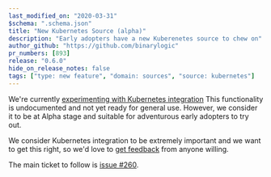 ```yaml
---
last_modified_on: "2020-03-31"
$schema: ".schema.json"
title: "New Kubernetes Source (alpha)"
description: "Early adopters have a new Kuberenetes source to chew on"
author_github: "https://github.com/binarylogic"
pr_numbers: [893]
release: "0.6.0"
hide_on_release_notes: false
tags: ["type: new feature", "domain: sources", "source: kubernetes"]
---
```


We're currently [experimenting with Kubernetes integration](https://github.com/timberio/vector/issues/260)
This functionality is undocumented and not yet ready for general use. However,
we consider it to be at Alpha stage and suitable for adventurous early adopters
to try out.

<!--truncate-->

We consider Kubernetes integration to be extremely important and we want to get
this right, so we'd love to [get feedback][urls.vector_chat] from anyone willing.

The main ticket to follow is [issue #260](https://github.com/timberio/vector/issues/260).

[urls.vector_chat]: https://chat.vector.dev
